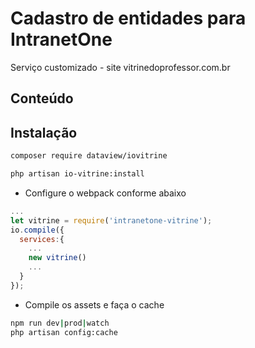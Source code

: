 # Cadastro de entidades para IntranetOne

Serviço customizado - site vitrinedoprofessor.com.br

## Conteúdo

## Instalação

```sh
composer require dataview/iovitrine
```

```sh
php artisan io-vitrine:install
```

- Configure o webpack conforme abaixo

```js
...
let vitrine = require('intranetone-vitrine');
io.compile({
  services:{
    ...
    new vitrine()
    ...
  }
});

```

- Compile os assets e faça o cache

```sh
npm run dev|prod|watch
php artisan config:cache
```
